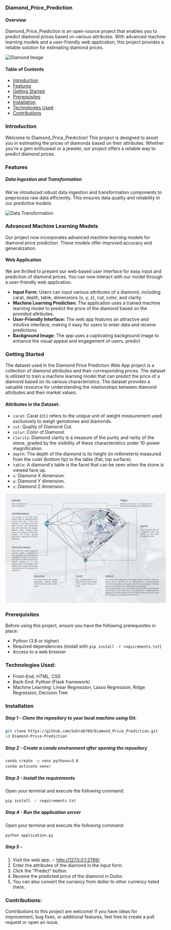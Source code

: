 ### Diamond_Price_Prediction 

#### Overview

Diamond_Price_Prediction is an open-source project that enables you to predict diamond prices based on various attributes. With advanced machine learning models and a user-friendly web application, this project provides a reliable solution for estimating diamond prices.

![Diamond Image](https://wallpapercave.com/wp/wp12444870.jpg)

#### Table of Contents 

- [Introduction](#introduction)
- [Features](#features)
- [Getting Started](#getting-started)
- [Prerequisites](#prerequisites)
- [Installation](#installation)
- [Technologies Used](#technologies-used)
- [Contributions](#contributions)


### Introduction 

Welcome to Diamond_Price_Prediction! This project is designed to assist you in estimating the prices of diamonds based on their attributes. Whether you're a gem enthusiast or a jeweler, our project offers a reliable way to predict diamond prices.

### Features 

##### Data Ingestion and Transformation 

We've introduced robust data ingestion and transformation components to preprocess raw data efficiently. This ensures data quality and reliability in our predictive models.

![Data Transformation](https://cms.intuji.com/wp-content/uploads/2022/07/Data-Transformation-Steps-V2.jpg)

### Advanced Machine Learning Models 

Our project now incorporates advanced machine learning models for diamond price prediction. These models offer improved accuracy and generalization.

#### Web Application 

We are thrilled to present our web-based user interface for easy input and prediction of diamond prices. You can now interact with our model through a user-friendly web application.

- **Input Form:** Users can input various attributes of a diamond, including carat, depth, table, dimensions (x, y, z), cut, color, and clarity.
- **Machine Learning Prediction:** The application uses a trained machine learning model to predict the price of the diamond based on the provided attributes.
- **User-Friendly Interface:** The web app features an attractive and intuitive interface, making it easy for users to enter data and receive predictions.
- **Background Image:** The app uses a captivating background image to enhance the visual appeal and engagement of users.
predict
### Getting Started 

The dataset used in the Diamond Price Prediction Web App project is a collection of diamond attributes and their corresponding prices. The dataset is utilized to train a machine learning model that can predict the price of a diamond based on its various characteristics. The dataset provides a valuable resource for understanding the relationships between diamond attributes and their market values.

#### Attributes in the Dataset:

- `carat`: Carat (ct.) refers to the unique unit of weight measurement used exclusively to weigh gemstones and diamonds.
- `cut`: Quality of Diamond Cut.
- `color`: Color of Diamond.
- `clarity`: Diamond clarity is a measure of the purity and rarity of the stone, graded by the visibility of these characteristics under 10-power magnification.
- `depth`: The depth of the diamond is its height (in millimeters) measured from the culet (bottom tip) to the table (flat, top surface).
- `table`: A diamond's table is the facet that can be seen when the stone is viewed face up.
- `x`: Diamond X dimension.
- `y`: Diamond Y dimension.
- `z`: Diamond Z dimension.

![Diamond Anatomy](https://github.com/BahramJannesar/DiamondsMachineLearning/raw/master/Image/Anglo-DiamondAnatomy_03.jpg)


### Prerequisites 

Before using this project, ensure you have the following prerequisites in place:

- Python (3.8 or higher)
- Required dependencies (install with `pip install -r requirements.txt`)
- Access to a web browser 

### Technologies Used:

- Front-End: HTML, CSS
- Back-End: Python (Flask framework)
- Machine Learning: Linear Regression, Lasso Regression, Ridge Regression, Decision Tree

### Installation 

##### Step 1 - Clone the repository to your local machine using Git:

```bash
git clone https://github.com/Sohrab789/Diamond_Price_Prediction.git
cd Diamond-Price-Prediction
```

##### Step 2 - Create a conda environment after opening the repository

```bash
conda create -p venv python==3.8
conda activate venv/
```

##### Step 3 - Install the requirements

Open your terminal and execute the following command:

```bash
pip install -r requirements.txt
```

##### Step 4 - Run the application server

Open your terminal and execute the following command:

```bash
python application.py
```

##### Step 5 -

1. Visit the web app. :- http://127.0.0.1:2789/
2. Enter the attributes of the diamond in the input form.
3. Click the "Predict" button.
4. Receive the predicted price of the diamond in Dollor.
5. You can also convert the currancy from dollor to other currency listed there.

### Contributions:

Contributions to this project are welcome! If you have ideas for improvement, bug fixes, or additional features, feel free to create a pull request or open an issue.
